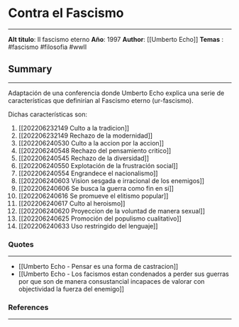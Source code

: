 
# Contra el Fascismo
---
**Alt titulo**: Il fascismo eterno
**Año**: 1997
**Author**: [[Umberto Echo]]
**Temas** : #fascismo #filosofia #wwII 

## Summary
---
Adaptación de una conferencia donde Umberto Echo explica una serie de características que definirían al Fascismo eterno (ur-fascismo).  

Dichas características son:
1. [[202206232149 Culto a la tradicion]]
2. [[202206232149 Rechazo de la modernidad]]
3. [[202206240530 Culto a la accion por la accion]]
4. [[202206240548 Rechazo del pensamiento critico]]
5. [[202206240545 Rechazo de la diversidad]]
6. [[202206240550 Explotación de la frustración social]]
7. [[202206240554 Engrandece el nacionalismo]]
8. [[202206240603 Vision sesgada e irracional de los enemigos]]
9. [[202206240606 Se busca la guerra como fin en si]]
10. [[202206240616 Se promueve el elitismo popular]]
11. [[202206240617 Culto al heroismo]]
12. [[202206240620 Proyeccion de la voluntad de manera sexual]]
13. [[202206240625 Promoción del populismo cualitativo]]
14. [[202206240633 Uso restringido del lenguaje]]


### Quotes
---

- [[Umberto Echo - Pensar es una forma de castracion]]
- [[Umberto Echo - Los facismos estan condenados a perder sus guerras por que son de manera consustancial incapaces de valorar con objectividad la fuerza del enemigo]]


### References
---

